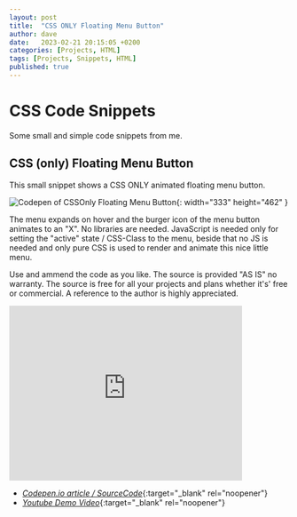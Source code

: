 ```yaml
---
layout: post
title:  "CSS ONLY Floating Menu Button"
author: dave
date:   2023-02-21 20:15:05 +0200
categories: [Projects, HTML]
tags: [Projects, Snippets, HTML]
published: true
---
```


# CSS Code Snippets
Some small and simple code snippets from me.

## CSS (only) Floating Menu Button
This small snippet shows a CSS ONLY animated floating menu button. 

![Codepen of CSSOnly Floating Menu Button](../../assets/img/snippets/CSSOnly-Floating-Menu-Button-Codepen_2023-04-14.png){: width="333" height="462" }

The menu expands on hover and the burger icon of the menu button animates to an "X". No libraries are needed. JavaScript is needed only for setting the "active" state / CSS-Class to the menu, beside that no JS is needed and only pure CSS is used to render and animate this nice little menu.

Use and ammend the code as you like. The source is provided "AS IS" no warranty. The source is free for all your projects and plans whether it's' free or commercial. A reference to the author is highly appreciated.

<iframe width="420" height="315" src="https://www.youtube.com/embed/WS7bLdwmnsM" frameborder="0" allowfullscreen></iframe>

- [_Codepen.io article / SourceCode_](https://codepen.io/kimdhauser/pen/PodNZeQ){:target="_blank" rel="noopener"}
- [_Youtube Demo Video_](https://youtu.be/WS7bLdwmnsM){:target="_blank" rel="noopener"}
